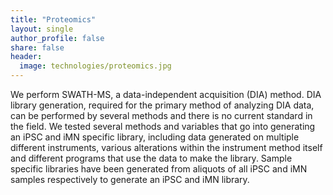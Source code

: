 ```yaml
---
title: "Proteomics"
layout: single
author_profile: false
share: false
header:
  image: technologies/proteomics.jpg
---
```


We perform SWATH-MS, a data-independent acquisition (DIA) method. DIA library generation, required for the primary method of analyzing DIA data, can be performed by several methods and there is no current standard in the field. We tested several methods and variables that go into generating an iPSC and iMN specific library, including data generated on multiple different instruments, various alterations within the instrument method itself and different programs that use the data to make the library. Sample specific libraries have been generated from aliquots of all iPSC and iMN samples respectively to generate an iPSC and iMN library.
